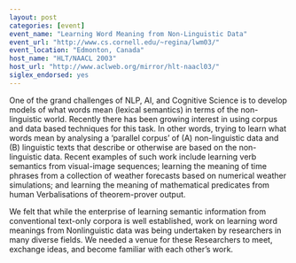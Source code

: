 ```yaml
---
layout: post
categories: [event]
event_name: "Learning Word Meaning from Non-Linguistic Data"
event_url: "http://www.cs.cornell.edu/~regina/lwm03/"
event_location: "Edmonton, Canada"
host_name: "HLT/NAACL 2003"
host_url: "http://www.aclweb.org/mirror/hlt-naacl03/"
siglex_endorsed: yes
---
```

One of the grand challenges of NLP, AI, and Cognitive Science is to develop models of what words mean (lexical semantics) in terms of the non-linguistic world. Recently there has been growing interest in using corpus and data based techniques for this task. In other words, trying to
learn what words mean by analysing a ‘parallel corpus’ of (A) non-linguistic data and (B) linguistic texts that describe or otherwise are based on the non-linguistic data. Recent examples of such work include learning verb semantics from visual-image sequences; learning the meaning of time phrases from a collection of weather forecasts based on numerical weather simulations; and learning the
meaning of mathematical predicates from human Verbalisations of theorem-prover output.

We felt that while the enterprise of learning semantic information from conventional text-only corpora is well established, work on learning word meanings from Nonlinguistic data was being undertaken by researchers in many diverse fields. We needed a venue for these Researchers to meet, exchange ideas, and become familiar with each other’s work.